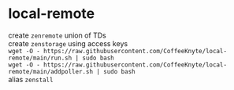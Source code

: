 # local-remote

create `zenremote` union of TDs \
create `zenstorage` using access keys \
`wget -O - https://raw.githubusercontent.com/CoffeeKnyte/local-remote/main/run.sh | sudo bash` \
`wget -O - https://raw.githubusercontent.com/CoffeeKnyte/local-remote/main/addpoller.sh | sudo bash` \
alias `zenstall`
